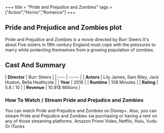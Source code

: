 +++
title = "Pride and Prejudice and Zombies"
tags = ["Action","Horror","Romance"]
+++
## Pride and Prejudice and Zombies plot
Pride and Prejudice and Zombies is a movie directed by Burr Steers It's about Five sisters in 19th century England must cope with the pressures to marry while protecting themselves from a growing population of zombies.
## Cast And Summary
| **Director**      | Burr Steers |
    | :---        |    :----:   |
    |  **Actors** | Lily James, Sam Riley, Jack Huston, Bella Heathcote |
    | **Year**   | 2016    |
    |  **Runtime** | 108 Minutes |
    |  **Rating** | 5.8 / 10 | 
    |  **Revenue** | 10.91$ Millions |
### How To Watch / Stream Pride and Prejudice and Zombies
You can watch Pride and Prejudice and Zombies on Disney+.
Also, you can stream Pride and Prejudice and Zombies via purchasing or having a rent on any of those streaming platforms.
Amazon Prime Video, Netflix, Hulu, Vudu Or iTunes